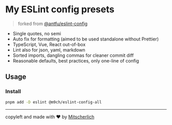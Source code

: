 # My ESLint config presets

> forked from [@antfu/eslint-config](https://github.com/antfu/eslint-config)

- Single quotes, no semi
- Auto fix for formatting (aimed to be used standalone without Prettier)
- TypeScript, Vue, React out-of-box
- Lint also for json, yaml, markdown
- Sorted imports, dangling commas for cleaner commit diff
- Reasonable defaults, best practices, only one-line of config

## Usage

### Install

```bash
pnpm add -D eslint @m9ch/eslint-config-all
```

---

copyleft and made with :heart: by [Mitscherlich](https://githuh.com/Mitscherlich)
